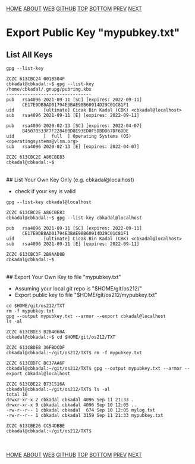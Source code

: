 ---
---
[HOME](index.md)
[ABOUT](README.md)
[WEB](https://osp4diss.vlsm.org/)
[GITHUB](/https://github.com/os2xx/osp4diss)
[TOP](#)
[BOTTOM](#endofpage)
[PREV](W02-03.md)
[NEXT](index.md#idx07)

# Export Public Key "mypubkey.txt"

## List All Keys

```
gpg --list-key

```

```
ZCZC 613CBC24 001B504F
cbkadal@cbkadal:~$ gpg --list-key
/home/cbkadal/.gnupg/pubring.kbx
--------------------------------
pub   rsa4096 2021-09-11 [SC] [expires: 2022-09-11]
      CE17E9DB8AD01794E3BAE98B60914D29C01C81F1
uid           [ultimate] Cicak Bin Kadal (CBK) <cbkadal@localhost>
sub   rsa4096 2021-09-11 [E] [expires: 2022-09-11]

pub   rsa4096 2020-02-13 [SC] [expires: 2022-04-07]
      B4507B533F7F22840BD8E93ED0F5DBDD67DF6DDE
uid           [  full  ] Operating Systems (OS) <operatingsystems@vlsm.org>
sub   rsa4096 2020-02-13 [E] [expires: 2022-04-07]

ZCZC 613CBC2E A86CBE83
cbkadal@cbkadal:~$

```

<br>
## List Your Own Key Only (e.g. cbkadal@localhost)

* check if your key is valid

```
gpg --list-key cbkadal@localhost

```

```
ZCZC 613CBC2E A86CBE83
cbkadal@cbkadal:~$ gpg --list-key cbkadal@localhost

pub   rsa4096 2021-09-11 [SC] [expires: 2022-09-11]
      CE17E9DB8AD01794E3BAE98B60914D29C01C81F1
uid           [ultimate] Cicak Bin Kadal (CBK) <cbkadal@localhost>
sub   rsa4096 2021-09-11 [E] [expires: 2022-09-11]

ZCZC 613CBC3F 2B9AAD8B
cbkadal@cbkadal:~$ 

```

<br>
## Export Your Own Key to file "mypubkey.txt"

* Assuming your local git repo is "$HOME/git/os212/"
* Export public key to file "$HOME/git/os212/mypubkey.txt"

```
cd $HOME/git/os212/TXT
rm -f mypubkey.txt
gpg --output mypubkey.txt --armor --export cbkadal@localhost
ls -al

```

```
ZCZC 613CBDE3 B2B4060A
cbkadal@cbkadal:~$ cd $HOME/git/os212/TXT

ZCZC 613CBDEB 36FBDCDF
cbkadal@cbkadal:~/git/os212/TXT$ rm -f mypubkey.txt

ZCZC 613CBDFC BC37AA6F
cbkadal@cbkadal:~/git/os212/TXT$ gpg --output mypubkey.txt --armor --export cbkadal@localhost

ZCZC 613CBE22 B73C516A
cbkadal@cbkadal:~/git/os212/TXT$ ls -al
total 16
drwxr-xr-x 2 cbkadal cbkadal 4096 Sep 11 21:33 .
drwxr-xr-x 9 cbkadal cbkadal 4096 Sep 10 12:05 ..
-rw-r--r-- 1 cbkadal cbkadal  674 Sep 10 12:05 mylog.txt
-rw-r--r-- 1 cbkadal cbkadal 3159 Sep 11 21:33 mypubkey.txt

ZCZC 613CBE26 CC54DBBE
cbkadal@cbkadal:~/git/os212/TXT$

```

<br id="endofpage"><br>
[HOME](index.md)
[ABOUT](README.md)
[WEB](https://osp4diss.vlsm.org/)
[GITHUB](/https://github.com/os2xx/osp4diss)
[TOP](#)
[BOTTOM](#endofpage)
[PREV](W02-03.md)
[NEXT](index.md#idx07)

